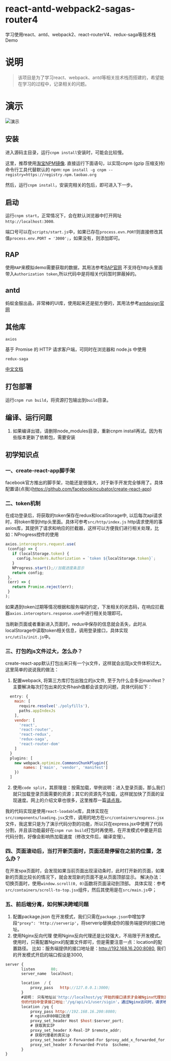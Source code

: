 # react-antd-webpack2-sagas-router4
学习使用react、antd、webpack2、react-routerV4、redux-saga等技术栈Demo
# 说明
>该项目是为了学习react、webpack、antd等相关技术栈而搭建的，希望能在学习的过程中，记录相关的问题。
# 演示
![演示](https://github.com/foxkingpk/react-antd-webpack2-sagas-router4/blob/master/assets/imgs/demo.gif?raw=true)
## 安装
进入源码主目录，运行`cnpm install`安装时，可能会比较慢。

这里，推荐使用[淘宝NPM镜像](http://npm.taobao.org/).
直接运行下面语句，以实现cnpm (gzip 压缩支持) 命令行工具代替默认的 npm:
`npm install -g cnpm --registry=https://registry.npm.taobao.org`

然后，运行`cnpm install`，安装完相关的包后，即可进入下一步。
## 启动
运行`cnpm start`，正常情况下，会在默认浏览器中打开网址`http://localhost:3000`.

端口号可以在`scripts/start.js`中，如果已存在`process.evn.PORT`则直接修改其值`process.env.PORT = '3000';`，如果没有，则添加即可。

## RAP
使用`RAP`来模拟demo需要获取的数据，其用法参考[RAP官网](http://rapapi.org/platform/home.do)
不支持在http头里面带入`Authorization token`,所以代码中是将相关代码暂时屏蔽掉的。

## antd
蚂蚁金服出品，非常棒的UI库，使用起来还是挺方便的，其用法参考[antdesign官网](https://ant.design/index-cn)
## 其他库
`axios`

基于 Promise 的 HTTP 请求客户端，可同时在浏览器和 node.js 中使用

`redux-saga`

[中文文档](http://leonshi.com/redux-saga-in-chinese/index.html)

## 打包部署
运行`cnpm run build`，将资源打包输出到`build`目录。
## 编译、运行问题
1. 如果编译出错，请删除node_modules目录，重新cnpm install再试。因为有些版本更新了依赖包，需要安装
## 初学知识点
### 一、create-react-app脚手架
facebook官方推出的脚手架，功能还是很强大，对于新手开发完全够用了。具体配置请(点我)(https://github.com/facebookincubator/create-react-app)

### 二、token机制
  在成功登录后，将获取的token保存在redux和localStorage中, 以后每次api请求时，将token带到http头里面。具体可参考`src/http/index.js`
   http请求使用的事axios库，其提供了请求和响应的拦截器，这样可以方便我们进行相关处理，比如：NProgress控件的使用
   ```javascript
   axios.interceptors.request.use(
    (config) => {
      if (localStorage.token) {
        config.headers.Authorization = `token ${localStorage.token}`;
      }
      NProgress.start();//加载进度条显示
      return config;
    },
    (err) => {
      return Promise.reject(err);
    }
  );
```
如果遇到token过期等情况根据和服务端的约定，下发相关的状态码，在响应拦截器`axios.interceptors.response.use`中进行相关处理即可。

当刷新页面或者重新进入页面时，redux中保存的信息就会丢失，此时从localStorage中读取token相关信息，调用登录接口，具体实现`src/utils/init.js`中。

### 三、打包的js文件过大，怎么办？

create-react-app默认打包出来只有一个js文件，这样就会出现js文件体积过大。
这里简单的说说我的做法：
1. 配置webpack, 将第三方库打包出独立的js文件, 至于为什么会多出manifest？主要解决每次打包出来的文件hash值都会该变的问题，具体代码如下：
```javascript
  entry: {
    main: [
      require.resolve('./polyfills'),
      paths.appIndexJs
    ],
    vendor: [
      'react',
      'react-router',
      'react-redux',
      'redux-saga',
      'react-router-dom'
    ]
  }
  plugins: [
    new webpack.optimize.CommonsChunkPlugin({
        names: ['main', 'vendor', 'manifest']
    })
  ]
```
2. 使用`code split`，其原理是：按需加载，举例说明：进入登录页面，那么我们就只加载登录页面需要的资源；其它的资源先不加载，这样就加快了页面的呈现速度。网上的介绍文章也很多，这里推荐一篇[请点我](http://serverless-stack.com/chapters/code-splitting-in-create-react-app.html)。

我的代码实现是使用`react-loadable`库，具体实现在`src/components/loading.jsx`文件，调用的地方在`src/containers/express.jsx`文件，我这里只是为了演示代码分割的功能，所以只在express.jsx中使用了代码分割，并且该功能最好在`cnpm run build`打包时再使用，在开发模式中要是开启代码分割，好像会影响热加载速度（修改文件后，编译变慢）。

### 四、页面滚动后，当打开新页面时，页面还是停留在之前的位置，怎么办？
在开发spa页面时，会发现如果当前页面出现滚动条时，此时打开新的页面，如果新的页面比较长的情况下，就会发现新的页面不是从页面顶部显示。
解决办法： 切换页面时，使用`window.scroll(0, 0)`函数将页面滚动到顶部。
具体实现：参考`src/containers/scroll-to-top.jsx`组件，然后其使用是在`src/main.js`中；

### 五、前后端分离，如何解决跨域问题
1. 配置package.json
在开发模式，我们只需在`package.json`中增加字段`"proxy": 'http://serverip'`，将serverip替换成你的服务端提供的接口地址。
2. 使用Nginx反向代理
 使用Nginx反向代理还是比较强大，不局限于开发模式。
 使用时，只需配置Nginx的配置文件即可，但是需要注意一点：location的配置路径。
 比如：服务端提供的接口地址是：http://192.168.16.200:8080, 我们的开发模式开启的端口假设是3000,
 ```javascript
 server {
        listen       80;
        server_name  localhost;

        location  / {
            proxy_pass   http://127.0.0.1:3000;
        }
        #说明： 只有地址以'http://localhost/yq'开始的接口请求才会被Nginx代理到真正的服务器地址（http://192.168.16.200:8080），当然这里的/yq不是乱写的，和你的接口请求地址相关。其实可以这么理解：
        你的代码中登录接口地址:'/yq/api/v1/user/sigin'，通过Nginx访问时，请求地址成为`http://localhost/yq/api/v1/user/sigin`，Nginx检测到请求地址以'http://localhost/yq'开头，那么就会将该请求地址代理到真正的服务器接口地址上`http://192.168.16.200:8080/yq/api/v1/user/sigin`
        location /yq { 
            proxy_pass http://192.168.16.200:8080;
            # nginx非80端口处理
            proxy_set_header Host $host:$server_port;
            # 获取真实IP
            proxy_set_header X-Real-IP $remote_addr;
            # 获取代理者的真实ip 
            proxy_set_header X-Forwarded-For $proxy_add_x_forwarded_for;
            proxy_set_header X-Forwarded-Proto  $scheme;
        }
 }
  ```

